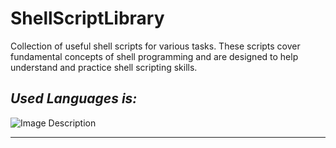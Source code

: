 # ShellScriptLibrary
Collection of useful shell scripts for various tasks. These scripts cover fundamental concepts of shell programming and are designed to help understand and practice shell scripting skills.

## _Used Languages is:_

![Image Description]([https://upload.wikimedia.org/wikipedia/commons/2/20/Bash_Logo_black_and_white_icon_only.svg](https://cdn3.iconfinder.com/data/icons/blue-ulitto/128/Developer_files_Bash_Shell_Script-1024.png)https://cdn3.iconfinder.com/data/icons/blue-ulitto/128/Developer_files_Bash_Shell_Script-1024.png)
___

